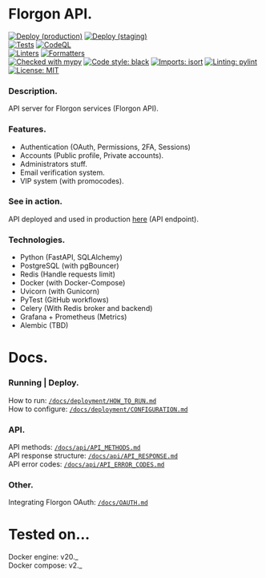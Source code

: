 # Florgon API.

[![Deploy (production)](https://github.com/florgon/api/actions/workflows/deploy-production.yml/badge.svg)](https://github.com/florgon/api/actions/workflows/deploy-production.yml)
[![Deploy (staging)](https://github.com/florgon/api/actions/workflows/deploy-staging.yml/badge.svg)](https://github.com/florgon/api/actions/workflows/deploy-staging.yml) \
[![Tests](https://github.com/florgon/api/actions/workflows/tests.yml/badge.svg)](https://github.com/florgon/api/actions/workflows/tests.yml)
[![CodeQL](https://github.com/florgon/api/actions/workflows/codeql.yml/badge.svg)](https://github.com/florgon/api/actions/workflows/codeql.yml) \
[![Linters](https://github.com/florgon/api/actions/workflows/linters.yml/badge.svg)](https://github.com/florgon/api/actions/workflows/linters.yml)
[![Formatters](https://github.com/florgon/api/actions/workflows/formatters.yml/badge.svg)](https://github.com/florgon/api/actions/workflows/formatters.yml) \
[![Checked with mypy](http://www.mypy-lang.org/static/mypy_badge.svg)](http://mypy-lang.org/)
[![Code style: black](https://img.shields.io/badge/code%20style-black-000000.svg)](https://github.com/psf/black)
[![Imports: isort](https://img.shields.io/badge/%20imports-isort-%231674b1?style=flat&labelColor=ef8336)](https://pycqa.github.io/isort/)
[![Linting: pylint](https://img.shields.io/badge/linting-pylint-yellowgreen?style=flat)](https://github.com/PyCQA/pylint) \
<a href="https://github.com/florgon/api/blob/main/LICENSE"><img alt="License: MIT" src="https://black.readthedocs.io/en/stable/_static/license.svg"></a>

### Description.

API server for Florgon services (Florgon API).

### Features.

- Authentication (OAuth, Permissions, 2FA, Sessions)
- Accounts (Public profile, Private accounts).
- Administrators stuff.
- Email verification system.
- VIP system (with promocodes).

### See in action.

API deployed and used in production [here](https://api.florgon.com/v1) (API endpoint).

### Technologies.

- Python (FastAPI, SQLAlchemy)
- PostgreSQL (with pgBouncer)
- Redis (Handle requests limit)
- Docker (with Docker-Compose)
- Uvicorn (with Gunicorn)
- PyTest (GitHub workflows)
- Celery (With Redis broker and backend)
- Grafana + Prometheus (Metrics)
- Alembic (TBD)

# Docs.

### Running | Deploy.

How to run: [`/docs/deployment/HOW_TO_RUN.md`](/docs/deployment/HOW_TO_RUN.md) \
How to configure: [`/docs/deployment/CONFIGURATION.md`](/docs/deployment/CONFIGURATION.md)

### API.

API methods: [`/docs/api/API_METHODS.md`](/docs/api/API_METHODS.md) \
API response structure: [`/docs/api/API_RESPONSE.md`](/docs/api/API_RESPONSE.md) \
API error codes: [`/docs/api/API_ERROR_CODES.md`](/docs/api/API_ERROR_CODES.md)

### Other.

Integrating Florgon OAuth: [`/docs/OAUTH.md`](/docs/OAUTH.md)

# Tested on...

Docker engine: v20._ \
Docker compose: v2._
